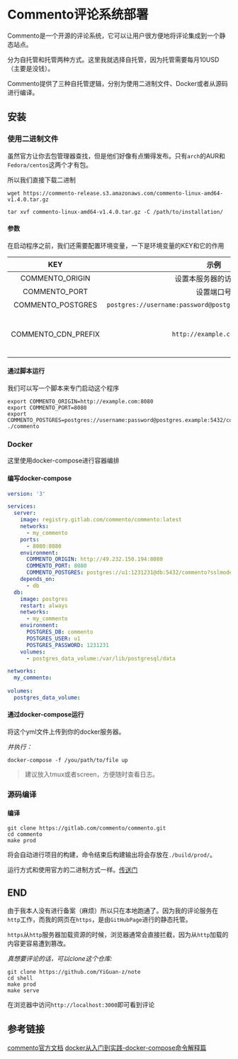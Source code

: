 # Commento评论系统部署

Commento是一个开源的评论系统，它可以让用户很方便地将评论集成到一个静态站点。

分为自托管和托管两种方式。这里我就选择自托管，因为托管需要每月10USD（主要是没钱）。

Commento提供了三种自托管逻辑，分别为使用二进制文件、Docker或者从源码进行编译。

## 安装

### 使用二进制文件

虽然官方让你去包管理器查找，但是他们好像有点懒得发布。只有`arch`的AUR和`Fedora/centos`这两个才有包。

所以我们直接下载二进制

```shell
wget https://commento-release.s3.amazonaws.com/commento-linux-amd64-v1.4.0.tar.gz

tar xvf commento-linux-amd64-v1.4.0.tar.gz -C /path/to/installation/
```

#### 参数

在启动程序之前，我们还需要配置环境变量，一下是环境变量的KEY和它的作用

|KEY|示例|作用|
|:---:|:---:|:---:|
|COMMENTO_ORIGIN|设置本服务器的访问路径|`http://example.com:8080`|
|COMMENTO_PORT|设置端口号|`8080`|
|COMMENTO_POSTGRES|`postgres://username:password@postgres.example:5432/commento`|数据库链接|
|COMMENTO_CDN_PREFIX|`http://example.com:8080`|如果设置了CDN，请填入CDN的链接，否则与COMMENTO_ORIGIN相同|

#### 通过脚本运行

我们可以写一个脚本来专门启动这个程序

```shell
export COMMENTO_ORIGIN=http://example.com:8080
export COMMENTO_PORT=8080
export COMMENTO_POSTGRES=postgres://username:password@postgres.example:5432/commento
./commento
```

### Docker

这里使用docker-compose进行容器编排

#### 编写docker-compose

```yml
version: '3'

services:
  server:
    image: registry.gitlab.com/commento/commento:latest
    networks:
      - my_commento
    ports:
      - 8080:8080
    environment:
      COMMENTO_ORIGIN: http://49.232.150.194:8080
      COMMENTO_PORT: 8080
      COMMENTO_POSTGRES: postgres://u1:1231231@db:5432/commento?sslmode=disable
    depends_on:
      - db
  db:
    image: postgres
    restart: always
    networks:
      - my_commento
    environment:
      POSTGRES_DB: commento
      POSTGRES_USER: u1
      POSTGRES_PASSWORD: 1231231
    volumes:
      - postgres_data_volume:/var/lib/postgresql/data

networks:
  my_commento:
    
volumes:
  postgres_data_volume:

```

#### 通过docker-compose运行

将这个yml文件上传到你的docker服务器。

*并执行：*

```shell
docker-compose -f /you/path/to/file up 
```

>建议放入tmux或者screen，方便随时查看日志。

### 源码编译

#### 编译

```shell
git clone https://gitlab.com/commento/commento.git
cd commento
make prod
```

将会自动进行项目的构建，命令结束后构建输出将会存放在`./build/prod/`。

运行方式和使用官方的二进制方式一样。[传送门](#使用二进制文件)

## END

由于我本人没有进行备案（麻烦）所以只在本地跑通了。因为我的评论服务在`http`工作，而我的网页在`https`，是由`GitHubPage`进行的静态托管。

`https`从`http`服务器加载资源的时候，浏览器通常会直接拦截，因为从`http`加载的内容更容易遭到篡改。

*真想要评论的话，可以clone这个仓库:*

```shell
git clone https://github.com/YiGuan-z/note
cd shell
make prod
make serve
```

在浏览器中访问`http://localhost:3000`即可看到评论

## 参考链接

[commento官方文档](https://docs.commento.io)
[docker从入门到实践-docker-compose命令解释篇](https://docker-practice.github.io/zh-cn/compose/commands.html)
